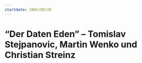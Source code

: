 ```yaml
---
startdate: 2005/09/29
---
```

# “Der Daten Eden” – Tomislav Stejpanovic, Martin Wenko und Christian Streinz

